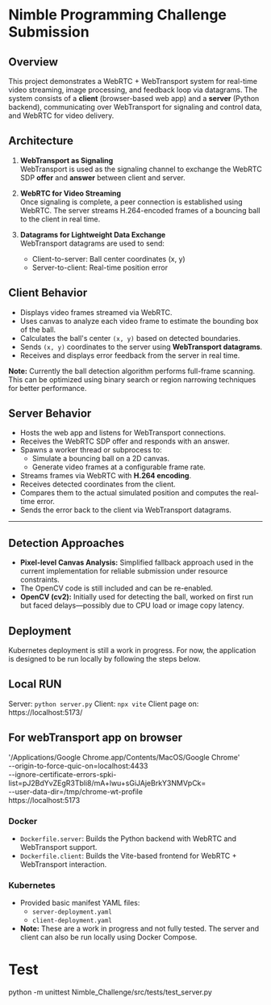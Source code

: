 # Nimble Programming Challenge Submission

## Overview

This project demonstrates a WebRTC + WebTransport system for real-time video streaming, image processing, and feedback loop via datagrams. The system consists of a **client** (browser-based web app) and a **server** (Python backend), communicating over WebTransport for signaling and control data, and WebRTC for video delivery.


## Architecture

1. **WebTransport as Signaling**  
   WebTransport is used as the signaling channel to exchange the WebRTC SDP **offer** and **answer** between client and server.

2. **WebRTC for Video Streaming**  
   Once signaling is complete, a peer connection is established using WebRTC. The server streams H.264-encoded frames of a bouncing ball to the client in real time.

3. **Datagrams for Lightweight Data Exchange**  
   WebTransport datagrams are used to send:
   - Client-to-server: Ball center coordinates (x, y)
   - Server-to-client: Real-time position error


## Client Behavior

- Displays video frames streamed via WebRTC.
- Uses canvas to analyze each video frame to estimate the bounding box of the ball.
- Calculates the ball's center `(x, y)` based on detected boundaries.
- Sends `(x, y)` coordinates to the server using **WebTransport datagrams**.
- Receives and displays error feedback from the server in real time.

**Note:** Currently the ball detection algorithm performs full-frame scanning. This can be optimized using binary search or region narrowing techniques for better performance.


## Server Behavior

- Hosts the web app and listens for WebTransport connections.
- Receives the WebRTC SDP offer and responds with an answer.
- Spawns a worker thread or subprocess to:
  - Simulate a bouncing ball on a 2D canvas.
  - Generate video frames at a configurable frame rate.
- Streams frames via WebRTC with **H.264 encoding**.
- Receives detected coordinates from the client.
- Compares them to the actual simulated position and computes the real-time error.
- Sends the error back to the client via WebTransport datagrams.

---

## Detection Approaches

- **Pixel-level Canvas Analysis:** Simplified fallback approach used in the current implementation for reliable submission under resource constraints.
- The OpenCV code is still included and can be re-enabled.
- **OpenCV (cv2):** Initially used for detecting the ball, worked on first run but faced delays—possibly due to CPU load or image copy latency.


## Deployment
Kubernetes deployment is still a work in progress. For now, the application is designed to be run locally by following the steps below.

## Local RUN
Server: `python server.py`
Client: `npx vite`
Client page on: https://localhost:5173/

## For webTransport app on browser
'/Applications/Google Chrome.app/Contents/MacOS/Google Chrome' \
  --origin-to-force-quic-on=localhost:4433 \
  --ignore-certificate-errors-spki-list=pJ2BdYvZEgR3Tbli8/mA+lwu+sGiJAjeBrkY3NMVpCk= \
  --user-data-dir=/tmp/chrome-wt-profile \
  https://localhost:5173


### Docker

- `Dockerfile.server`: Builds the Python backend with WebRTC and WebTransport support.
- `Dockerfile.client`: Builds the Vite-based frontend for WebRTC + WebTransport interaction.

### Kubernetes

- Provided basic manifest YAML files:
  - `server-deployment.yaml`
  - `client-deployment.yaml`
- **Note:** These are a work in progress and not fully tested. The server and client can also be run locally using Docker Compose.


# Test
python -m unittest Nimble_Challenge/src/tests/test_server.py


<!-- # for credential for webTransport
brew install mkcert
mkcert -install  
mkcert localhost -->

<!-- npm install --save-dev jest babel-jest @babel/preset-env jest-environment-jsdom
npm install --save-dev identity-obj-proxy
npm install --save-dev yargs-parser
pip install opencv-python
pip install aioquic
pip install aiortc -->
